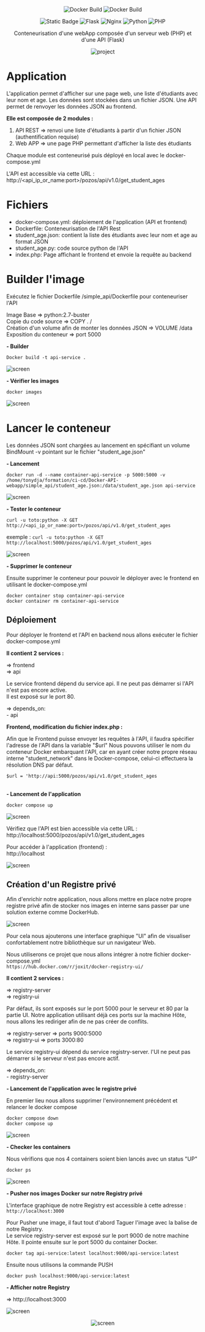 
<div align="center">

![Docker Build](https://img.shields.io/badge/docker-build-green)       ![Docker Build](https://img.shields.io/badge/dockercompose-up-green)

![Static Badge](https://img.shields.io/badge/Docker-2CA5E0?style=for-the-badge&logo=docker&logoColor=white)        ![Flask](https://img.shields.io/badge/Flask-000000?style=for-the-badge&logo=flask&logoColor=white)        ![Nginx](https://img.shields.io/badge/nginx-%23009639.svg?style=for-the-badge&logo=nginx&logoColor=white)         ![Python](https://img.shields.io/badge/Python-14354C?style=for-the-badge&logo=python&logoColor=white)         ![PHP](https://img.shields.io/badge/PHP-777BB4?style=for-the-badge&logo=php&logoColor=white)             

</div>
<div align="center">
Conteneurisation d'une webApp composée d'un serveur web (PHP) et d'une API (Flask)

![project](https://user-images.githubusercontent.com/18481009/84582395-ba230b00-adeb-11ea-9453-22ed1be7e268.jpg)
</div>

# Application

L'application permet d'afficher sur une page web, une liste d'étudiants avec leur nom et age.
Les données sont stockées dans un fichier JSON.
Une API permet de renvoyer les données JSON au frontend.

<strong>Elle est composée de 2 modules :</strong>

1. API REST => renvoi une liste d'étudiants à partir d'un fichier JSON (authentification requise)
2. Web APP => une page PHP permettant d'afficher la liste des étudiants

Chaque module est conteneurisé puis déployé en local avec le docker-compose.yml

L'API est accessible via cette URL :
http://<api_ip_or_name:port>/pozos/api/v1.0/get_student_ages


# Fichiers

- docker-compose.yml: déploiement de l'application (API et frontend)
- Dockerfile: Conteneurisation de l'API Rest
- student_age.json: contient la liste des étudiants avec leur nom et age au format JSON
- student_age.py: code source python de l'API
- index.php: Page affichant le frontend et envoie la requête au backend


# Builder l'image

Exécutez le fichier Dockerfile /simple_api/Dockerfile pour conteneuriser l'API

Image Base => python:2.7-buster <br/>
Copie du code source => COPY . /<br/>
Création d'un volume afin de monter les données JSON => VOLUME /data <br/>
Exposition du conteneur => port 5000


<strong>- Builder</strong>
```
Docker build -t api-service .
```

![screen](https://github.com/Tony-Dja/Docker-API-webapp/blob/e12bb5924d71eef708ffdec59bfae04766c943ea/screenshots/build-api-service.png)


<strong>- Vérifier les images</strong>
```
docker images
```

![screen](https://github.com/Tony-Dja/Docker-API-webapp/blob/e12bb5924d71eef708ffdec59bfae04766c943ea/screenshots/docker-images.png)


# Lancer le conteneur

Les données JSON sont chargées au lancement en spécifiant un volume BindMount -v pointant sur le fichier "student_age.json"


<strong>- Lancement</strong>
```
docker run -d --name container-api-service -p 5000:5000 -v /home/tonydja/formation/ci-cd/Docker-API-webapp/simple_api/student_age.json:/data/student_age.json api-service
```

![screen](https://github.com/Tony-Dja/Docker-API-webapp/blob/e12bb5924d71eef708ffdec59bfae04766c943ea/screenshots/docker-run.png)


<strong>- Tester le conteneur</strong>
```
curl -u toto:python -X GET http://<api_ip_or_name:port>/pozos/api/v1.0/get_student_ages
```

exemple : `curl -u toto:python -X GET http://localhost:5000/pozos/api/v1.0/get_student_ages`

![screen](https://github.com/Tony-Dja/Docker-API-webapp/blob/e12bb5924d71eef708ffdec59bfae04766c943ea/screenshots/curl-api.png)

<strong>- Supprimer le conteneur</strong>

Ensuite supprimer le conteneur pour pouvoir le déployer avec le frontend en utilisant le docker-compose.yml
```
docker container stop container-api-service
docker container rm container-api-service
```

## Déploiement

Pour déployer le frontend et l'API en backend nous allons exécuter le fichier docker-compose.yml

<strong>Il contient 2 services :</strong>

=> frontend<br/>
=> api

Le service frontend dépend du service api. Il ne peut pas démarrer si l'API n'est pas encore active.<br/>
Il est exposé sur le port 80.

=> depends_on:<br/>
      - api


<strong>Frontend, modification du fichier index.php :</strong>

Afin que le Frontend puisse envoyer les requêtes à l'API, il faudra spécifier l'adresse de l'API dans la variable "$url"
Nous pouvons utiliser le nom du conteneur Docker embarquant l'API, car en ayant créer notre propre réseau interne "student_network" dans le Docker-compose, celui-ci effectuera la résolution DNS par défaut.

`$url = 'http://api:5000/pozos/api/v1.0/get_student_ages`

<br/>
<strong>- Lancement de l'application</strong>
<br/>

```
docker compose up
```

![screen](https://github.com/Tony-Dja/Docker-API-webapp/blob/ec950f89772dab7f02253184a910a7dd3127a693/screenshots/docker-compose-up.png)


Vérifiez que l'API est bien accessible via cette URL :<br/>
http://localhost:5000/pozos/api/v1.0/get_student_ages

Pour accéder à l'application (frontend) :<br/>
http://localhost


![screen](https://github.com/Tony-Dja/Docker-API-webapp/blob/929ee6c621a724e0a673456cd359702c65d411f7/screenshots/frontend.png)



## Création d'un Registre privé

Afin d'enrichir notre application, nous allons mettre en place notre propre registre privé afin de stocker nos images en interne sans passer par une solution externe comme DockerHub.

![screen](https://github.com/Tony-Dja/Docker-API-webapp/blob/a0ffd563d63d6bee7210d6bdb3118256fbcf4577/screenshots/docker-private-registry.png)


Pour cela nous ajouterons une interface graphique "UI" afin de visualiser confortablement notre bibliothèque sur un navigateur Web.

Nous utiliserons ce projet que nous allons intégrer à notre fichier docker-compose.yml <br/>
`https://hub.docker.com/r/joxit/docker-registry-ui/`


<strong>Il contient 2 services :</strong>

=> registry-server<br/>
=> registry-ui

Par défaut, ils sont exposés sur le port 5000 pour le serveur et 80 par la partie UI.
Notre application utilisant déjà ces ports sur la machine Hôte, nous allons les rediriger afin de ne pas créer de conflits.

=> registry-server => ports 9000:5000<br/>
=> registry-ui => ports 3000:80

Le service registry-ui dépend du service registry-server. l'UI ne peut pas démarrer si le serveur n'est pas encore actif.<br/>

=> depends_on:<br/>
      - registry-server


<strong>- Lancement de l'application avec le registre privé</strong>

En premier lieu nous allons supprimer l'environnement précédent et relancer le docker compose

```
docker compose down
docker compose up
```

![screen](https://github.com/Tony-Dja/Docker-API-webapp/blob/8700e004ea60f6b27a8f257c0aee7e68a78a89b8/screenshots/registry.png)



<strong>- Checker les containers</strong>

Nous vérifions que nos 4 containers soient bien lancés avec un status "UP"

```
docker ps
```

![screen](https://github.com/Tony-Dja/Docker-API-webapp/blob/cd517afb6c721b98327431371ea3e25380db63e2/screenshots/docker-ps.png)



<strong>- Pusher nos images Docker sur notre Registry privé</strong>

L'interface graphique de notre Registry est accessible à cette adresse :<br/>
`http://localhost:3000`


Pour Pusher une image, il faut tout d'abord Taguer l'image avec la balise de notre Registry.<br/>
Le service registry-server est exposé sur le port 9000 de notre machine Hôte. Il pointe ensuite sur le port 5000 du container Docker.<br/>

```
docker tag api-service:latest localhost:9000/api-service:latest
```

Ensuite nous utilisons la commande PUSH

```
docker push localhost:9000/api-service:latest
```


<strong>- Afficher notre Registry</strong>

=> http://localhost:3000



![screen](https://github.com/Tony-Dja/Docker-API-webapp/blob/e1af07224a33749102058d4d85ffa03d700a0e9b/screenshots/registry-ui.png)

<div align="center">

![screen](https://github.com/Tony-Dja/Docker-API-webapp/blob/e1af07224a33749102058d4d85ffa03d700a0e9b/screenshots/enjoy.jpg)

</div>
